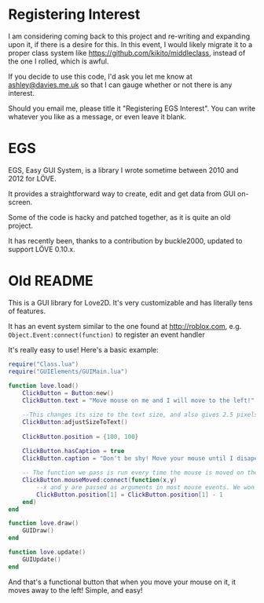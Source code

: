 # Registering Interest

I am considering coming back to this project and re-writing and expanding upon it, if there is a desire for this. In this event, I would likely migrate it to a proper class system like https://github.com/kikito/middleclass, instead of the one I rolled, which is awful.

If you decide to use this code, I'd ask you let me know at ashley@davies.me.uk so that I can gauge whether or not there is any interest.

Should you email me, please title it "Registering EGS Interest". You can write whatever you like as a message, or even leave it blank.

# EGS

EGS, Easy GUI System, is a library I wrote sometime between 2010 and 2012 for LÖVE.

It provides a straightforward way to create, edit and get data from GUI on-screen.

Some of the code is hacky and patched together, as it is quite an old project.

It has recently been, thanks to a contribution by buckle2000, updated to support LÖVE 0.10.x.

# Old README

This is a GUI library for Love2D. It's very customizable and has literally tens of features.

It has an event system similar to the one found at http://roblox.com, e.g. `Object.Event:connect(function)` to register an event handler

It's really easy to use! Here's a basic example:

```lua
require("Class.lua")
require("GUIElements/GUIMain.lua")
	
function love.load()
	ClickButton = Button:new()
	ClickButton.text = "Move mouse on me and I will move to the left!"

	--This changes its size to the text size, and also gives 2.5 pixels padding on all sides.
	ClickButton:adjustSizeToText()
	
	ClickButton.position = {100, 100}
	
	ClickButton.hasCaption = true
	ClickButton.caption = "Don't be shy! Move your mouse until I disapear!"

	-- The function we pass is run every time the mouse is moved on the element
	ClickButton.mouseMoved:connect(function(x,y)
		--x and y are passed as arguments in most mouse events. We won't use them this time.
		ClickButton.position[1] = ClickButton.position[1] - 1
	end)
end

function love.draw()
	GUIDraw()
end

function love.update()
	GUIUpdate()
end
```

And that's a functional button that when you move your mouse on it, it moves away to the left! Simple, and easy!
